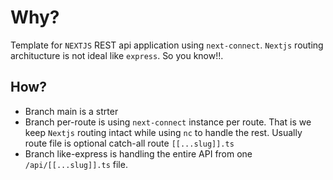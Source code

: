 # Why?

Template for `NEXTJS` REST api application using `next-connect`. `Nextjs` routing architucture is not ideal like `express`. So you know!!.

## How?

- Branch main is a strter
- Branch per-route is using `next-connect` instance per route. That is we keep `Nextjs` routing intact while using `nc` to handle the rest. Usually route file is optional catch-all route `[[...slug]].ts`
- Branch like-express is handling the entire API from one `/api/[[...slug]].ts` file.
